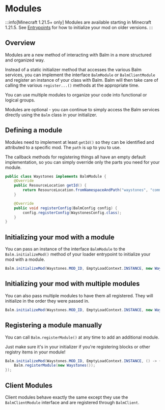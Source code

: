 # Modules

:::info[Minecraft 1.21.5+ only]
Modules are available starting in Minecraft 1.21.5. See [Entrypoints](./entrypoints.md) for how to initialize your mod on older versions.
:::

## Overview

Modules are a new method of interacting with Balm in a more structured and organized way.

Instead of a static initializer method that accesses the various Balm services, you can implement the interface `BalmModule` or `BalmClientModule` and register an instance of your class with Balm. Balm will then take care of calling the various `register...()` methods at the appropriate time.

You can use multiple modules to organize your code into functional or logical groups.

Modules are optional - you can continue to simply access the Balm services directly using the `Balm` class in your initializer.

## Defining a module

Modules need to implement at least `getId()` so they can be identified and attributed to a specific mod. The `path` is up to you to use.

The callback methods for registering things all have an empty default implementation, so you can simply override only the parts you need for your module.

```java
public class Waystones implements BalmModule {
    @Override
    public ResourceLocation getId() {
        return ResourceLocation.fromNamespaceAndPath("waystones", "common");
    }

    @Override
    public void registerConfig(BalmConfig config) {
        config.registerConfig(WaystonesConfig.class);
    }
}
```

## Initializing your mod with a module

You can pass an instance of the interface `BalmModule` to the `Balm.initializeMod()` method of your loader entrypoint to initialize your mod with a module.

```java
Balm.initializeMod(Waystones.MOD_ID, EmptyLoadContext.INSTANCE, new Waystones());
```

## Initializing your mod with multiple modules

You can also pass multiple modules to have them all registered. They will initialize in the order they were passed in.

```java
Balm.initializeMod(Waystones.MOD_ID, EmptyLoadContext.INSTANCE, new WaystonesBlocks(), new WaystonesItems());
```

## Registering a module manually

You can call `Balm.registerModule()` at any time to add an additional module.

Just make sure it's in your initializer if you're registering blocks or other registry items in your module!

```java
Balm.initializeMod(Waystones.MOD_ID, EmptyLoadContext.INSTANCE, () -> {
    Balm.registerModule(new Waystones());
});
```

## Client Modules

Client modules behave exactly the same except they use the `BalmClientModule` interface and are registered through `BalmClient`.